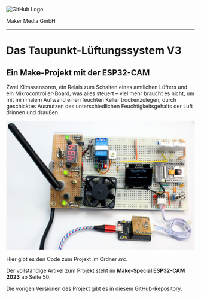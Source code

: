 ![GitHub Logo](http://www.heise.de/make/icons/make_logo.png)

Maker Media GmbH

***

# Das Taupunkt-Lüftungssystem V3

## Ein Make-Projekt mit der ESP32-CAM

Zwei Klimasensoren, ein Relais zum Schalten eines amtlichen Lüfters und ein Mikrocontroller-Board, was alles steuert – viel mehr braucht es nicht, um mit minimalem Aufwand einen feuchten Keller trockenzulegen, durch geschicktes Ausnutzen des unterschiedlichen Feuchtigkeitsgehalts der Luft drinnen und draußen.

![Aufmacherbild aus dem Heft](./doc/AUF.jpg)

Hier gibt es den Code zum Projekt im Ordner _src_.

Der vollständige Artikel zum Projekt steht im **Make-Special ESP32-CAM 2023** ab Seite 50.

Die vorigen Versionen des Projekt gibt es in diesem [GitHub-Repository](https://github.com/MakeMagazinDE/Taupunktluefter).